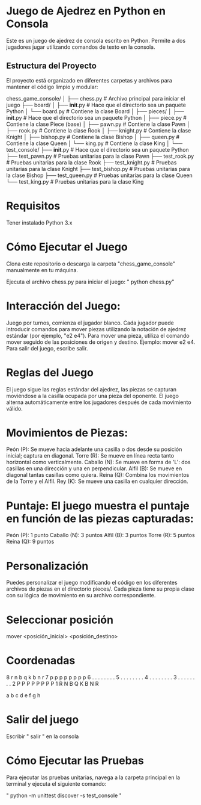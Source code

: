 # Juego de Ajedrez en Python en Consola

Este es un juego de ajedrez de consola escrito en Python. Permite a dos jugadores jugar utilizando comandos de texto en la consola.

## Estructura del Proyecto

El proyecto está organizado en diferentes carpetas y archivos para mantener el código limpio y modular:

chess_game_console/
│
├── chess.py         # Archivo principal para iniciar el juego
├── board/
│   ├── __init__.py  # Hace que el directorio sea un paquete Python
│   └── board.py     # Contiene la clase Board
│
├── pieces/
│   ├── __init__.py  # Hace que el directorio sea un paquete Python
│   ├── piece.py     # Contiene la clase Piece (base)
│   ├── pawn.py      # Contiene la clase Pawn
│   ├── rook.py      # Contiene la clase Rook
│   ├── knight.py    # Contiene la clase Knight
│   ├── bishop.py    # Contiene la clase Bishop
│   ├── queen.py     # Contiene la clase Queen
│   └── king.py      # Contiene la clase King
│
└── test_console/
    ├── __init__.py   # Hace que el directorio sea un paquete Python
    ├── test_pawn.py  # Pruebas unitarias para la clase Pawn
    ├── test_rook.py  # Pruebas unitarias para la clase Rook
    ├── test_knight.py # Pruebas unitarias para la clase Knight
    ├── test_bishop.py # Pruebas unitarias para la clase Bishop
    ├── test_queen.py  # Pruebas unitarias para la clase Queen
    └── test_king.py   # Pruebas unitarias para la clase King

# Requisitos

Tener instalado Python 3.x

# Cómo Ejecutar el Juego

Clona este repositorio o descarga la carpeta "chess_game_console" manualmente en tu máquina.

Ejecuta el archivo chess.py para iniciar el juego: " python chess.py"

# Interacción del Juego:

Juego por turnos, comienza el jugador blanco.
Cada jugador puede introducir comandos para mover piezas utilizando la notación de ajedrez estándar (por ejemplo, "e2 e4").
Para mover una pieza, utiliza el comando mover seguido de las posiciones de origen y destino. Ejemplo: mover e2 e4.
Para salir del juego, escribe salir.

# Reglas del Juego

El juego sigue las reglas estándar del ajedrez, las piezas se capturan moviéndose a la casilla ocupada por una pieza del oponente.
El juego alterna automáticamente entre los jugadores después de cada movimiento válido.

# Movimientos de Piezas:

Peón (P): Se mueve hacia adelante una casilla o dos desde su posición inicial; captura en diagonal.
Torre (R): Se mueve en línea recta tanto horizontal como verticalmente.
Caballo (N): Se mueve en forma de 'L': dos casillas en una dirección y una en perpendicular.
Alfil (B): Se mueve en diagonal tantas casillas como quiera.
Reina (Q): Combina los movimientos de la Torre y el Alfil.
Rey (K): Se mueve una casilla en cualquier dirección.

# Puntaje: El juego muestra el puntaje en función de las piezas capturadas:

Peón (P): 1 punto
Caballo (N): 3 puntos
Alfil (B): 3 puntos
Torre (R): 5 puntos
Reina (Q): 9 puntos

# Personalización

Puedes personalizar el juego modificando el código en los diferentes archivos de piezas en el directorio pieces/. Cada pieza tiene su propia clase con su lógica de movimiento en su archivo correspondiente.

# Seleccionar posición

mover <posición_inicial> <posición_destino>

# Coordenadas

8  r n b q k b n r
7  p p p p p p p p
6  . . . . . . . .
5  . . . . . . . .
4  . . . . . . . .
3  . . . . . . . .
2  P P P P P P P P
1  R N B Q K B N R

   a b c d e f g h

# Salir del juego

Escribir " salir " en la consola


# Cómo Ejecutar las Pruebas

Para ejecutar las pruebas unitarias, navega a la carpeta principal en la terminal y ejecuta el siguiente comando:

" python -m unittest discover -s test_console "
